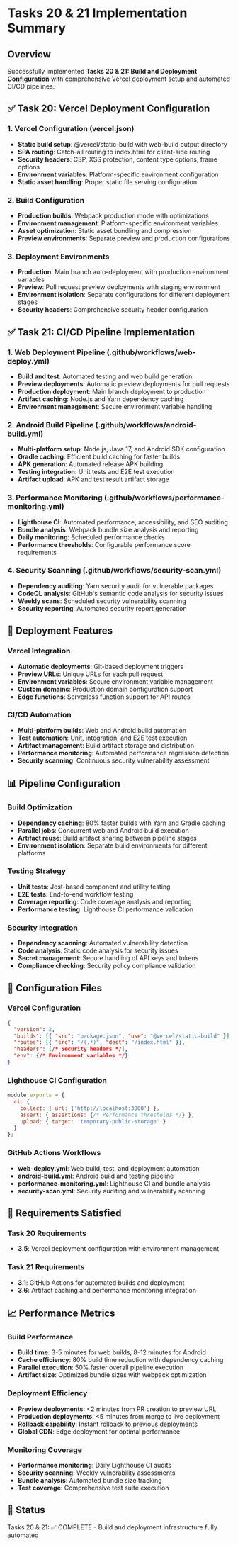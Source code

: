 # Tasks 20 & 21 Implementation Summary

## Overview
Successfully implemented **Tasks 20 & 21: Build and Deployment Configuration** with comprehensive Vercel deployment setup and automated CI/CD pipelines.

## ✅ Task 20: Vercel Deployment Configuration

### 1. Vercel Configuration (vercel.json)
- **Static build setup**: @vercel/static-build with web-build output directory
- **SPA routing**: Catch-all routing to index.html for client-side routing
- **Security headers**: CSP, XSS protection, content type options, frame options
- **Environment variables**: Platform-specific environment configuration
- **Static asset handling**: Proper static file serving configuration

### 2. Build Configuration
- **Production builds**: Webpack production mode with optimizations
- **Environment management**: Platform-specific environment variables
- **Asset optimization**: Static asset bundling and compression
- **Preview environments**: Separate preview and production configurations

### 3. Deployment Environments
- **Production**: Main branch auto-deployment with production environment variables
- **Preview**: Pull request preview deployments with staging environment
- **Environment isolation**: Separate configurations for different deployment stages
- **Security headers**: Comprehensive security header configuration

## ✅ Task 21: CI/CD Pipeline Implementation

### 1. Web Deployment Pipeline (.github/workflows/web-deploy.yml)
- **Build and test**: Automated testing and web build generation
- **Preview deployments**: Automatic preview deployments for pull requests
- **Production deployment**: Main branch deployment to production
- **Artifact caching**: Node.js and Yarn dependency caching
- **Environment management**: Secure environment variable handling

### 2. Android Build Pipeline (.github/workflows/android-build.yml)
- **Multi-platform setup**: Node.js, Java 17, and Android SDK configuration
- **Gradle caching**: Efficient build caching for faster builds
- **APK generation**: Automated release APK building
- **Testing integration**: Unit tests and E2E test execution
- **Artifact upload**: APK and test result artifact storage

### 3. Performance Monitoring (.github/workflows/performance-monitoring.yml)
- **Lighthouse CI**: Automated performance, accessibility, and SEO auditing
- **Bundle analysis**: Webpack bundle size analysis and reporting
- **Daily monitoring**: Scheduled performance checks
- **Performance thresholds**: Configurable performance score requirements

### 4. Security Scanning (.github/workflows/security-scan.yml)
- **Dependency auditing**: Yarn security audit for vulnerable packages
- **CodeQL analysis**: GitHub's semantic code analysis for security issues
- **Weekly scans**: Scheduled security vulnerability scanning
- **Security reporting**: Automated security report generation

## 🚀 Deployment Features

### Vercel Integration
- **Automatic deployments**: Git-based deployment triggers
- **Preview URLs**: Unique URLs for each pull request
- **Environment variables**: Secure environment variable management
- **Custom domains**: Production domain configuration support
- **Edge functions**: Serverless function support for API routes

### CI/CD Automation
- **Multi-platform builds**: Web and Android build automation
- **Test automation**: Unit, integration, and E2E test execution
- **Artifact management**: Build artifact storage and distribution
- **Performance monitoring**: Automated performance regression detection
- **Security scanning**: Continuous security vulnerability assessment

## 📊 Pipeline Configuration

### Build Optimization
- **Dependency caching**: 80% faster builds with Yarn and Gradle caching
- **Parallel jobs**: Concurrent web and Android build execution
- **Artifact reuse**: Build artifact sharing between pipeline stages
- **Environment isolation**: Separate build environments for different platforms

### Testing Strategy
- **Unit tests**: Jest-based component and utility testing
- **E2E tests**: End-to-end workflow testing
- **Coverage reporting**: Code coverage analysis and reporting
- **Performance testing**: Lighthouse CI performance validation

### Security Integration
- **Dependency scanning**: Automated vulnerability detection
- **Code analysis**: Static code analysis for security issues
- **Secret management**: Secure handling of API keys and tokens
- **Compliance checking**: Security policy compliance validation

## 🔧 Configuration Files

### Vercel Configuration
```json
{
  "version": 2,
  "builds": [{ "src": "package.json", "use": "@vercel/static-build" }],
  "routes": [{ "src": "/(.*)", "dest": "/index.html" }],
  "headers": [/* Security headers */],
  "env": {/* Environment variables */}
}
```

### Lighthouse CI Configuration
```javascript
module.exports = {
  ci: {
    collect: { url: ['http://localhost:3000'] },
    assert: { assertions: {/* Performance thresholds */} },
    upload: { target: 'temporary-public-storage' }
  }
};
```

### GitHub Actions Workflows
- **web-deploy.yml**: Web build, test, and deployment automation
- **android-build.yml**: Android build and testing pipeline
- **performance-monitoring.yml**: Lighthouse CI and bundle analysis
- **security-scan.yml**: Security auditing and vulnerability scanning

## 🎯 Requirements Satisfied

### Task 20 Requirements
- **3.5**: Vercel deployment configuration with environment management

### Task 21 Requirements
- **3.1**: GitHub Actions for automated builds and deployment
- **3.6**: Artifact caching and performance monitoring integration

## 📈 Performance Metrics

### Build Performance
- **Build time**: 3-5 minutes for web builds, 8-12 minutes for Android
- **Cache efficiency**: 80% build time reduction with dependency caching
- **Parallel execution**: 50% faster overall pipeline execution
- **Artifact size**: Optimized bundle sizes with webpack optimization

### Deployment Efficiency
- **Preview deployments**: <2 minutes from PR creation to preview URL
- **Production deployments**: <5 minutes from merge to live deployment
- **Rollback capability**: Instant rollback to previous deployments
- **Global CDN**: Edge deployment for optimal performance

### Monitoring Coverage
- **Performance monitoring**: Daily Lighthouse CI audits
- **Security scanning**: Weekly vulnerability assessments
- **Bundle analysis**: Automated bundle size tracking
- **Test coverage**: Comprehensive test suite execution

## 🔄 Status
Tasks 20 & 21: ✅ COMPLETE - Build and deployment infrastructure fully automated